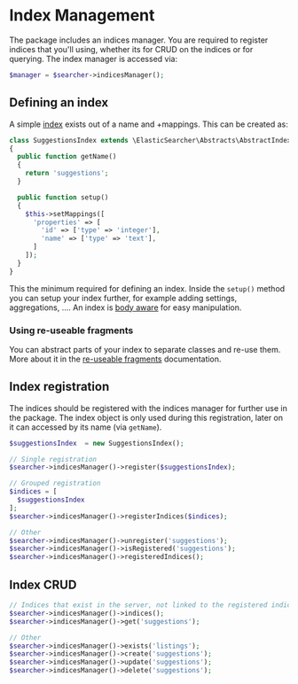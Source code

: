 # Index Management

The package includes an indices manager. You are required to register indices that you'll using, whether its for
CRUD on the indices or for querying. The index manager is accessed via:

```php
$manager = $searcher->indicesManager();
```

## Defining an index

A simple [index](http://www.elasticsearch.org/guide/en/elasticsearch/reference/current/_basic_concepts.html#_index) exists
out of a name and +mappings. This can be created as:

```php
class SuggestionsIndex extends \ElasticSearcher\Abstracts\AbstractIndex
{
  public function getName()
  {
    return 'suggestions';
  }

  public function setup()
  {
    $this->setMappings([
      'properties' => [
        'id' => ['type' => 'integer'],
        'name' => ['type' => 'text'],
      ]
    ]);
  }
}
```

This the minimum required for defining an index. Inside the `setup()` method you can setup your index further,
for example adding settings, aggregations, .... An index is [body aware](https://github.com/madewithlove/elasticsearcher/tree/master/src/Traits/BodyTrait.php)
for easy manipulation.

### Using re-useable fragments

You can abstract parts of your index to separate classes and re-use them. More about it in the [re-useable fragments](re-useable-fragments.md)
documentation.

## Index registration

The indices should be registered with the indices manager for further use in the package. The index object is only
used during this registration, later on it can accessed by its name (via `getName`).

```php
$suggestionsIndex  = new SuggestionsIndex();

// Single registration
$searcher->indicesManager()->register($suggestionsIndex);

// Grouped registration
$indices = [
  $suggestionsIndex
];
$searcher->indicesManager()->registerIndices($indices);

// Other
$searcher->indicesManager()->unregister('suggestions');
$searcher->indicesManager()->isRegistered('suggestions');
$searcher->indicesManager()->registeredIndices();
```

## Index CRUD

```php
// Indices that exist in the server, not linked to the registered indices.
$searcher->indicesManager()->indices();
$searcher->indicesManager()->get('suggestions');

// Other
$searcher->indicesManager()->exists('listings');
$searcher->indicesManager()->create('suggestions');
$searcher->indicesManager()->update('suggestions');
$searcher->indicesManager()->delete('suggestions');
```
